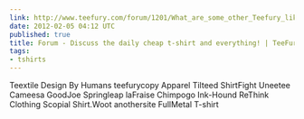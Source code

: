 ```yaml
---
link: http://www.teefury.com/forum/1201/What_are_some_other_Teefury_like_sites_/&co_show=1&co_no=40449#comment_no_40449
date: 2012-02-05 04:12 UTC
published: true
title: Forum - Discuss the daily cheap t-shirt and everything! | TeeFury
tags:
- tshirts
---
```


Teextile
Design By Humans
teefurycopy Apparel
Tilteed
ShirtFight
Uneetee
Cameesa
GoodJoe
Springleap
laFraise
Chimpogo
Ink-Hound
ReThink Clothing
Scopial
Shirt.Woot
anothersite
FullMetal T-shirt
